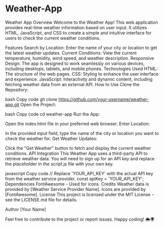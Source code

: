 # Weather-App

Weather App
Overview
Welcome to the Weather App! This web application provides real-time weather information based on user input. It utilizes HTML, JavaScript, and CSS to create a simple and intuitive interface for users to check the current weather conditions.

Features
Search by Location: Enter the name of your city or location to get the latest weather updates.
Current Conditions: View the current temperature, humidity, wind speed, and weather description.
Responsive Design: The app is designed to work seamlessly on various devices, including desktops, tablets, and mobile phones.
Technologies Used
HTML: The structure of the web pages.
CSS: Styling to enhance the user interface and experience.
JavaScript: Interactivity and dynamic content, including fetching weather data from an external API.
How to Use
Clone the Repository:

bash
Copy code
git clone https://github.com/your-username/weather-app.git
Open the Project:

bash
Copy code
cd weather-app
Run the App:

Open the index.html file in your preferred web browser.
Enter Location:

In the provided input field, type the name of the city or location you want to check the weather for.
Get Weather Updates:

Click the "Get Weather" button to fetch and display the current weather conditions.
API Integration
This Weather App uses a third-party API to retrieve weather data. You will need to sign up for an API key and replace the placeholder in the script.js file with your own key.

javascript
Copy code
// Replace 'YOUR_API_KEY' with the actual API key from the weather service provider.
const apiKey = 'YOUR_API_KEY';
Dependencies
FontAwesome - Used for icons.
Credits
Weather data is provided by [Weather Service Provider Name].
Icons are provided by [FontAwesome].
License
This project is licensed under the MIT License - see the LICENSE.md file for details.

Author
[Your Name]

Feel free to contribute to the project or report issues. Happy coding! 🌦️🌍




